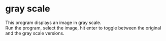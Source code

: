 # gray scale
This program displays an image in gray scale.  
Run the program, select the image, hit enter to toggle between the original and the gray scale versions.